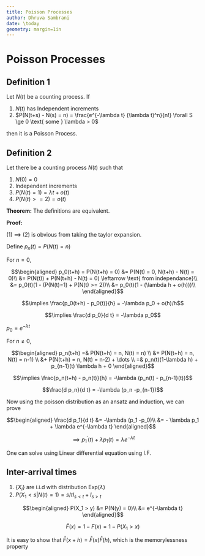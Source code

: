 ```yaml
---
title: Poisson Processes
author: Dhruva Sambrani
date: \today
geometry: margin=1in
---
```


# Poisson Processes

## Definition 1

Let $N(t)$ be a counting process. If

1. $N(t)$ has Independent increments
2. $P(N(t+s) - N(s) = n) = \frac{e^{-\lambda t} (\lambda t)^n}{n!} \forall S \ge 0 \text{ some } \lambda > 0$

then it is a Poisson Process.

## Definition 2

Let there be a counting process $N(t)$ such that 

1. $N(0) = 0$
2. Independent increments
3. $P(N(t) = 1) = \lambda t + o(t)$
4. $P(N(t) >= 2) = o(t)$

**Theorem:** The definitions are equivalent.

**Proof:**

(1) $\implies$ (2) is obvious from taking the taylor expansion.

Define $p_n(t) = P(N(t) = n)$

For $n = 0$,

$$\begin{aligned}
p_0(t+h) = P(N(t+h) = 0) &= P(N(t) = 0, N(t+h) - N(t) = 0)\\
&= P(N(t)) + P(N(t+h) - N(t) = 0) \leftarrow \text{  from independance}\\
&= p_0(t)(1 - (P(N(t)=1) + P(N(t) >= 2))\\
&= p_0(t)(1 - (\lambda h + o(h)))\\
\end{aligned}$$

$$\implies \frac{p_0(t+h) - p_0(t)}{h} = -\lambda p_0 + o(h)/h$$

$$\implies \frac{d p_0}{d t} = -\lambda p_0$$

$p_0 = e^{-\lambda t}$

For $n \ne 0$,

$$\begin{aligned}
p_n(t+h) =& P(N(t+h) = n, N(t) = n) \\
&+ P(N(t+h) = n, N(t) = n-1) \\
&+ P(N(t+h) = n, N(t) = n-2) + \dots \\
=& p_n(t)(1-\lambda h) + p_{n-1}(t) \lambda h + 0
\end{aligned}$$

$$\implies \frac{p_n(t+h) - p_n(t)}{h} = -\lambda (p_n(t) - p_{n-1}(t))$$

$$\frac{d p_n}{d t} = -\lambda (p_n -p_{n-1})$$

Now using the poisson distribution as an ansatz and induction, we can prove

$$\begin{aligned}
\frac{d p_1}{d t} &= -\lambda (p_1 -p_0)\\
&= - \lambda p_1 + \lambda e^{-\lambda t}
\end{aligned}$$

$$\implies p_1^\prime(t) + \lambda p_1(t) = \lambda e^{-\lambda t}$$

One can solve using Linear differential equation using I.F.


## Inter-arrival times

1. $\{X_i\}$ are i.i.d with distribution $\text{Exp}(\lambda)$
2. $P(X_1 < s | N(t)=1) = s/t I_{s < t} + I_{s > t}$

$$\begin{aligned}
P(X_1 > y) &= P(N(y) = 0)\\
           &= e^{-\lambda t}
\end{aligned}$$

$$\bar{F}(x) = 1- F(x) = 1- P(X_1 > x)$$

It is easy to show that $\bar{F}(x+h) = \bar{F}(x)\bar{F}(h)$, which is the memorylessness property
